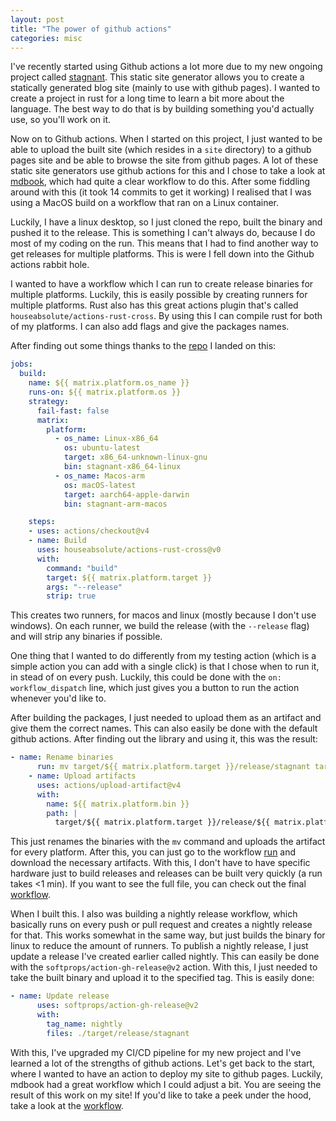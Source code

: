 ```yaml
---
layout: post
title: "The power of github actions"
categories: misc
---
```


I've recently started using Github actions a lot more due to my new ongoing project called [stagnant](https://github.com/legoraft/stagnant). <!--more--> This static site generator allows you to create a statically generated blog site (mainly to use with github pages). I wanted to create a project in rust for a long time to learn a bit more about the language. The best way to do that is by building something you'd actually use, so you'll work on it.

Now on to Github actions. When I started on this project, I just wanted to be able to upload the built site (which resides in a `site` directory) to a github pages site and be able to browse the site from github pages. A lot of these static site generators use github actions for this and I chose to take a look at [mdbook](https://github.com/rust-lang/mdBook), which had quite a clear workflow to do this. After some fiddling around with this (it took 14 commits to get it working) I realised that I was using a MacOS build on a workflow that ran on a Linux container.

Luckily, I have a linux desktop, so I just cloned the repo, built the binary and pushed it to the release. This is something I can't always do, because I do most of my coding on the run. This means that I had to find another way to get releases for multiple platforms. This is were I fell down into the Github actions rabbit hole.

I wanted to have a workflow which I can run to create release binaries for multiple platforms. Luckily, this is easily possible by creating runners for multiple platforms. Rust also has this great actions plugin that's called `houseabsolute/actions-rust-cross`. By using this I can compile rust for both of my platforms. I can also add flags and give the packages names. 

After finding out some things thanks to the [repo](https://github.com/houseabsolute/actions-rust-cross) I landed on this:

```yml
jobs:
  build:
    name: ${{ matrix.platform.os_name }}
    runs-on: ${{ matrix.platform.os }}
    strategy:
      fail-fast: false
      matrix:
        platform:
          - os_name: Linux-x86_64
            os: ubuntu-latest
            target: x86_64-unknown-linux-gnu
            bin: stagnant-x86_64-linux
          - os_name: Macos-arm
            os: macOS-latest
            target: aarch64-apple-darwin
            bin: stagnant-arm-macos

    steps:
    - uses: actions/checkout@v4
    - name: Build
      uses: houseabsolute/actions-rust-cross@v0
      with:
        command: "build"
        target: ${{ matrix.platform.target }}
        args: "--release"
        strip: true
```

This creates two runners, for macos and linux (mostly because I don't use windows). On each runner, we build the release (with the `--release` flag) and will strip any binaries if possible.

One thing that I wanted to do differently from my testing action (which is a simple action you can add with a single click) is that I chose when to run it, in stead of on every push. Luckily, this could be done with the `on: workflow_dispatch` line, which just gives you a button to run the action whenever you'd like to.

After building the packages, I just needed to upload them as an artifact and give them the correct names. This can also easily be done with the default github actions. After finding out the library and using it, this was the result:

```yml
- name: Rename binaries
      run: mv target/${{ matrix.platform.target }}/release/stagnant target/${{ matrix.platform.target }}/release/${{ matrix.platform.bin }}
    - name: Upload artifacts
      uses: actions/upload-artifact@v4
      with:
        name: ${{ matrix.platform.bin }}
        path: |
          target/${{ matrix.platform.target }}/release/${{ matrix.platform.bin }}
```

This just renames the binaries with the `mv` command and uploads the artifact for every platform. After this, you can just go to the workflow [run](https://github.com/legoraft/stagnant/actions/workflows/releases.yml) and download the necessary artifacts. With this, I don't have to have specific hardware just to build releases and releases can be built very quickly (a run takes <1 min). If you want to see the full file, you can check out the final [workflow](https://github.com/legoraft/stagnant/blob/main/.github/workflows/releases.yml).

When I built this. I also was building a nightly release workflow, which basically runs on every push or pull request and creates a nightly release for that. This works somewhat in the same way, but just builds the binary for linux to reduce the amount of runners. To publish a nightly release, I just update a release I've created earlier called nightly. This can easily be done with the `softprops/action-gh-release@v2` action. With this, I just needed to take the built binary and upload it to the specified tag. This is easily done:

```yml
- name: Update release
      uses: softprops/action-gh-release@v2
      with:
        tag_name: nightly
        files: ./target/release/stagnant
```

With this, I've upgraded my CI/CD pipeline for my new project and I've learned a lot of the strengths of github actions. Let's get back to the start, where I wanted to have an action to deploy my site to github pages. Luckily, mdbook had a great workflow which I could adjust a bit. You are seeing the result of this work on my site! If you'd like to take a peek under the hood, take a look at the [workflow](https://github.com/legoraft/legoraft.github.io/actions/runs/9548873972/workflow).